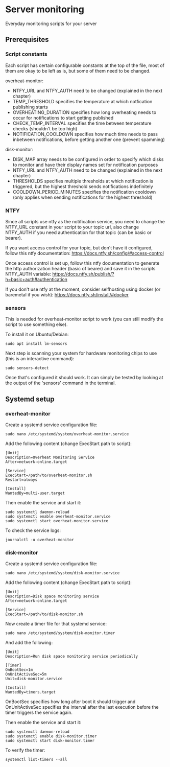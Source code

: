 # Server monitoring
Everyday monitoring scripts for your server

## Prerequisites
### Script constants
Each script has certain configurable constants at the top of the file, most of them are okay to be left as is, but some of them need to be changed.

overheat-monitor:
  - NTFY_URL and NTFY_AUTH need to be changed (explained in the next chapter)
  - TEMP_THRESHOLD specifies the temperature at which notfication publishing starts
  - OVERHEATING_DURATION specifies how long overheating needs to occur for notifications to start getting published
  - CHECK_TEMP_INTERVAL specifies the time between temperature checks (shouldn't be too high)
  - NOTIFICATION_COOLDOWN specifies how much time needs to pass inbetween notifications, before getting another one (prevent spamming)

disk-monitor:
  - DISK_MAP array needs to be configured in order to specify which disks to monitor and have their display names set for notification purposes
  - NTFY_URL and NTFY_AUTH need to be changed (explained in the next chapter)
  - THRESHOLDS specifies multiple thresholds at which notification is triggered, but the highest threshold sends notifications indefinitely
  - COOLDOWN_PERIOD_MINUTES specifies the notification cooldown (only applies when sending notifications for the highest threshold)

### NTFY
Since all scripts use ntfy as the notification service, you need to change the NTFY_URL constant in your script to your topic url, also change NTFY_AUTH if you need authentication for that topic (can be basic or bearer).

If you want access control for your topic, but don't have it configured, follow this ntfy documentation: https://docs.ntfy.sh/config/#access-control

Once access control is set up, follow this ntfy documentation to generate the http authorization header (basic of bearer) and save it in the scripts NTFY_AUTH variable: https://docs.ntfy.sh/publish/?h=basic+auth#authentication

If you don't use ntfy at the moment, consider selfhosting using docker (or baremetal if you wish): https://docs.ntfy.sh/install/#docker

### sensors
This is needed for overheat-monitor script to work (you can still modify the script to use something else).

To install it on Ubuntu/Debian:
```
sudo apt install lm-sensors
```

Next step is scanning your system for hardware monitoring chips to use (this is an interactive command):
```
sudo sensors-detect
```

Once that's configured it should work. It can simply be tested by looking at the output of the 'sensors' command in the terminal.

## Systemd setup
### overheat-monitor
Create a systemd service configuration file:
```
sudo nano /etc/systemd/system/overheat-monitor.service
```

Add the following content (change ExecStart path to script):
```
[Unit]
Description=Overheat Monitoring Service
After=network-online.target

[Service]
ExecStart=/path/to/overheat-monitor.sh
Restart=always

[Install]
WantedBy=multi-user.target
```

Then enable the service and start it:
```
sudo systemctl daemon-reload
sudo systemctl enable overheat-monitor.service
sudo systemctl start overheat-monitor.service
```

To check the service logs:
```
journalctl -u overheat-monitor
```

### disk-monitor
Create a systemd service configuration file:
```
sudo nano /etc/systemd/system/disk-monitor.service
```

Add the following content (change ExecStart path to script):
```
[Unit]
Description=Disk space monitoring service
After=network-online.target

[Service]
ExecStart=/path/to/disk-monitor.sh
```

Now create a timer file for that systemd service:
```
sudo nano /etc/systemd/system/disk-monitor.timer
```

And add the following:
```
[Unit]
Description=Run disk space monitoring service periodically

[Timer]
OnBootSec=1m
OnUnitActiveSec=5m
Unit=disk-monitor.service

[Install]
WantedBy=timers.target
```

OnBootSec specifies how long after boot it should trigger and OnUnitActiveSec specifies the interval after the last execution before the timer triggers the service again.

Then enable the service and start it:
```
sudo systemctl daemon-reload
sudo systemctl enable disk-monitor.timer
sudo systemctl start disk-monitor.timer
```

To verify the timer:
```
systemctl list-timers --all
```
